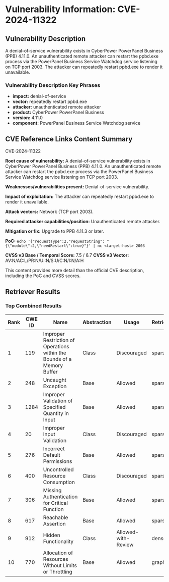 # Vulnerability Information: CVE-2024-11322

## Vulnerability Description
A denial-of-service vulnerability exists in CyberPower PowerPanel Business (PPB) 4.11.0. An unauthenticated remote attacker can restart the ppbd.exe process via the PowerPanel Business Service Watchdog service listening on TCP port 2003. The attacker can repeatedly restart ppbd.exe to render it unavailable.

### Vulnerability Description Key Phrases
- **impact:** denial-of-service
- **vector:** repeatedly restart ppbd.exe
- **attacker:** unauthenticated remote attacker
- **product:** CyberPower PowerPanel Business
- **version:** 4.11.0
- **component:** PowerPanel Business Service Watchdog service

## CVE Reference Links Content Summary
CVE-2024-11322

**Root cause of vulnerability:**
A denial-of-service vulnerability exists in CyberPower PowerPanel Business (PPB) 4.11.0. An unauthenticated remote attacker can restart the ppbd.exe process via the PowerPanel Business Service Watchdog service listening on TCP port 2003.

**Weaknesses/vulnerabilities present:**
Denial-of-service vulnerability.

**Impact of exploitation:**
The attacker can repeatedly restart ppbd.exe to render it unavailable.

**Attack vectors:**
Network (TCP port 2003).

**Required attacker capabilities/position:**
Unauthenticated remote attacker.

**Mitigation or fix:**
Upgrade to PPB 4.11.3 or later.

**PoC:**
`echo '{"requestType":2,"requestString": "{\"module\":2,\"needRestart\":true}"}' | nc <target-host> 2003`

**CVSS v3 Base / Temporal Score:** 7.5 / 6.7
**CVSS v3 Vector:** AV:N/AC:L/PR:N/UI:N/S:U/C:N/I:N/A:H

This content provides more detail than the official CVE description, including the PoC and CVSS scores.

## Retriever Results

### Top Combined Results

| Rank | CWE ID | Name | Abstraction | Usage  | Retrievers | Individual Scores |
|------|--------|------|-------------|-------|------------|-------------------|
| 1 | 119 | Improper Restriction of Operations within the Bounds of a Memory Buffer | Class | Discouraged | sparse | 0.091 |
| 2 | 248 | Uncaught Exception | Base | Allowed | sparse | 0.087 |
| 3 | 1284 | Improper Validation of Specified Quantity in Input | Base | Allowed | sparse | 0.083 |
| 4 | 20 | Improper Input Validation | Class | Discouraged | sparse | 0.082 |
| 5 | 276 | Incorrect Default Permissions | Base | Allowed | sparse | 0.079 |
| 6 | 400 | Uncontrolled Resource Consumption | Class | Discouraged | sparse | 0.078 |
| 7 | 306 | Missing Authentication for Critical Function | Base | Allowed | sparse | 0.078 |
| 8 | 617 | Reachable Assertion | Base | Allowed | sparse | 0.077 |
| 9 | 912 | Hidden Functionality | Class | Allowed-with-Review | dense | 0.456 |
| 10 | 770 | Allocation of Resources Without Limits or Throttling | Base | Allowed | graph | 0.003 |

